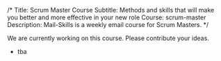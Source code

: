 /*
Title: Scrum Master Course
Subtitle: Methods and skills that will make you better and more effective in your new role
Course: scrum-master
Description: Mail-Skills is a weekly email course for Scrum Masters.
*/

We are currently working on this course. Please contribute your ideas.

<split>

* tba
